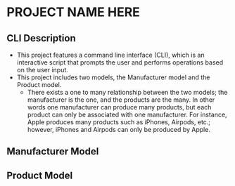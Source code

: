 # PROJECT NAME HERE
## CLI Description 
- This project features a command line interface (CLI), which is an interactive script that prompts the user and performs operations based on the user input.
- This project includes two models, the Manufacturer model and the Product model.  
    - There exists a one to many relationship between the two models; the manufacturer is the one, and the products are the many. In other words one manufacturer can produce many products, but each product can only be associated with one manufacturer. For instance, Apple produces many products such as iPhones, Airpods, etc.; however, iPhones and Airpods can only be produced by Apple. 

## Manufacturer Model
## Product Model
